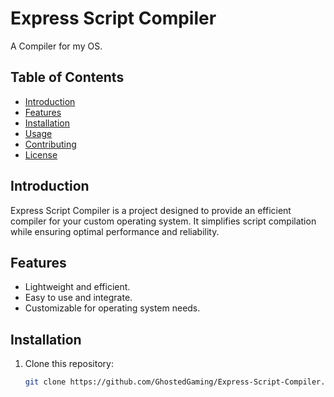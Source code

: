 # Express Script Compiler

A Compiler for my OS.

## Table of Contents

- [Introduction](#introduction)
- [Features](#features)
- [Installation](#installation)
- [Usage](#usage)
- [Contributing](#contributing)
- [License](#license)

## Introduction

Express Script Compiler is a project designed to provide an efficient compiler for your custom operating system. It simplifies script compilation while ensuring optimal performance and reliability.

## Features

- Lightweight and efficient.
- Easy to use and integrate.
- Customizable for operating system needs.

## Installation

1. Clone this repository:
   ```bash
   git clone https://github.com/GhostedGaming/Express-Script-Compiler.git
